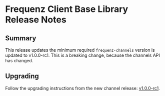 # Frequenz Client Base Library Release Notes

## Summary

This release updates the minimum required `frequenz-channels` version is updated
to v1.0.0-rc1.  This is a breaking change, because the channels API has changed.

## Upgrading

Follow the upgrading instructions from the new channel release: [v1.0.0-rc1](https://github.com/frequenz-floss/frequenz-channels-python/releases/tag/v1.0.0-rc.1).
